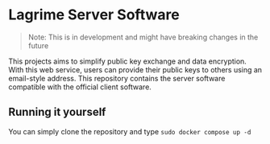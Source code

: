 # Lagrime Server Software

> Note: This is in development and might have breaking changes in the future

This projects aims to simplify public key exchange and data encryption.
With this web service, users can provide their public keys to others using an email-style address.
This repository contains the server software compatible with the official client software.

## Running it yourself
You can simply clone the repository and type  `sudo docker compose up -d`